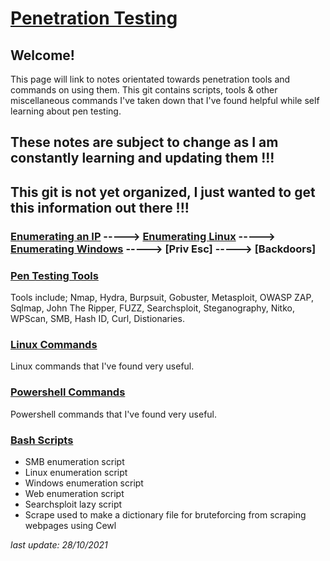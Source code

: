 # [Penetration Testing](https://h1dz.github.io/Pen-Testing/)  


## **Welcome!**
 

This page will link to notes orientated towards penetration tools and commands on using them.
This git contains scripts, tools & other miscellaneous commands I've taken down that I've found helpful while self learning about pen testing. 

## These notes are subject to change as I am constantly learning and updating them !!!     
     
## This git is not yet organized, I just wanted to get this information out there !!!    
    

### [Enumerating an IP](https://github.com/h1dz/Pen-Testing/blob/Methodology/Enumeration.md) -----> [Enumerating Linux](https://github.com/h1dz/Pen-Testing/blob/Methodology/LinuxEnum.md) -----> [Enumerating Windows](https://github.com/h1dz/Pen-Testing/blob/Methodology/WinEnum.md) -----> [Priv Esc] -----> [Backdoors]                          
      
   
### [Pen Testing Tools](https://github.com/h1dz/Pen-Testing/tree/Tools)
Tools include; Nmap, Hydra, Burpsuit, Gobuster, Metasploit, OWASP ZAP, Sqlmap, John The Ripper, FUZZ, Searchsploit, Steganography, Nitko, WPScan, SMB, Hash ID, Curl, Distionaries.   
### [Linux Commands](https://github.com/h1dz/Pen-Testing/blob/Commands/Bash.md)
Linux commands that I've found very useful.  

### [Powershell Commands](https://github.com/h1dz/Pen-Testing/blob/Commands/Powershell.md)
Powershell commands that I've found very useful.

### [Bash Scripts](https://github.com/h1dz/Pen-Testing/tree/BashScripts) 
- SMB enumeration script
- Linux enumeration script
- Windows enumeration script
- Web enumeration script 
- Searchsploit lazy script  
- Scrape used to make a dictionary file for bruteforcing from scraping webpages using Cewl
      
_last update: 28/10/2021_
